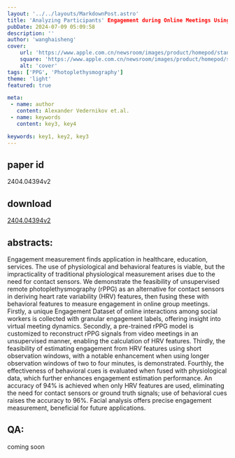 ```yaml
---
layout: '../../layouts/MarkdownPost.astro'
title: 'Analyzing Participants' Engagement during Online Meetings Using Unsupervised Remote Photoplethysmography with Behavioral Features'
pubDate: 2024-07-09 05:09:58
description: ''
author: 'wanghaisheng'
cover:
    url: 'https://www.apple.com.cn/newsroom/images/product/homepod/standard/Apple-HomePod-hero-230118_big.jpg.large_2x.jpg'
    square: 'https://www.apple.com.cn/newsroom/images/product/homepod/standard/Apple-HomePod-hero-230118_big.jpg.large_2x.jpg'
    alt: 'cover'
tags: ['PPG', 'Photoplethysmography'] 
theme: 'light'
featured: true

meta:
 - name: author
   content: Alexander Vedernikov et.al.
 - name: keywords
   content: key3, key4

keywords: key1, key2, key3
---
```


## paper id
2404.04394v2
## download
[2404.04394v2](http://arxiv.org/abs/2404.04394v2)
## abstracts:
Engagement measurement finds application in healthcare, education, services. The use of physiological and behavioral features is viable, but the impracticality of traditional physiological measurement arises due to the need for contact sensors. We demonstrate the feasibility of unsupervised remote photoplethysmography (rPPG) as an alternative for contact sensors in deriving heart rate variability (HRV) features, then fusing these with behavioral features to measure engagement in online group meetings. Firstly, a unique Engagement Dataset of online interactions among social workers is collected with granular engagement labels, offering insight into virtual meeting dynamics. Secondly, a pre-trained rPPG model is customized to reconstruct rPPG signals from video meetings in an unsupervised manner, enabling the calculation of HRV features. Thirdly, the feasibility of estimating engagement from HRV features using short observation windows, with a notable enhancement when using longer observation windows of two to four minutes, is demonstrated. Fourthly, the effectiveness of behavioral cues is evaluated when fused with physiological data, which further enhances engagement estimation performance. An accuracy of 94% is achieved when only HRV features are used, eliminating the need for contact sensors or ground truth signals; use of behavioral cues raises the accuracy to 96%. Facial analysis offers precise engagement measurement, beneficial for future applications.
## QA:
coming soon
